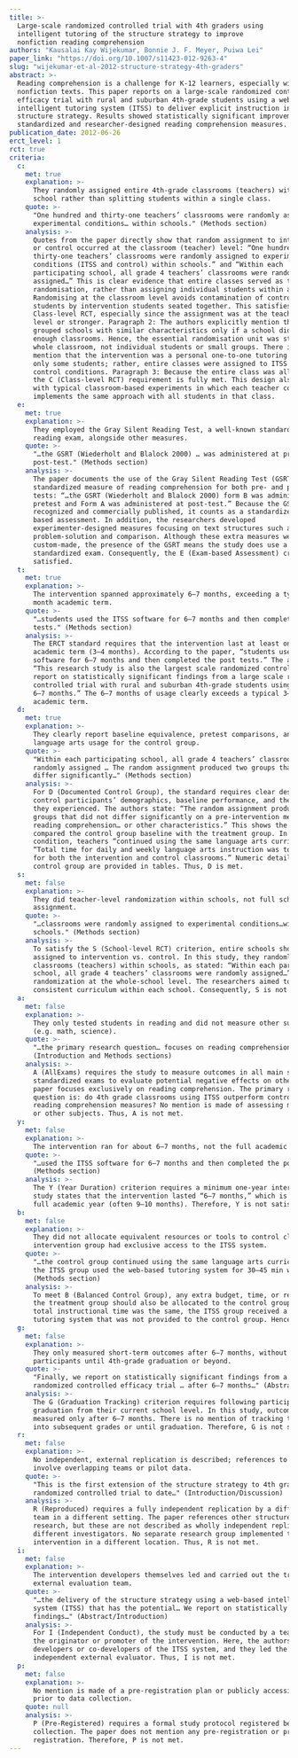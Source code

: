 ```yaml
---
title: >-
  Large-scale randomized controlled trial with 4th graders using
  intelligent tutoring of the structure strategy to improve
  nonfiction reading comprehension
authors: "Kausalai Kay Wijekumar, Bonnie J. F. Meyer, Puiwa Lei"
paper_link: "https://doi.org/10.1007/s11423-012-9263-4"
slug: "wijekumar-et-al-2012-structure-strategy-4th-graders"
abstract: >-
  Reading comprehension is a challenge for K-12 learners, especially with
  nonfiction texts. This paper reports on a large-scale randomized controlled
  efficacy trial with rural and suburban 4th-grade students using a web-based
  intelligent tutoring system (ITSS) to deliver explicit instruction in the
  structure strategy. Results showed statistically significant improvements on
  standardized and researcher-designed reading comprehension measures.
publication_date: 2012-06-26
erct_level: 1
rct: true
criteria:
  c:
    met: true
    explanation: >-
      They randomly assigned entire 4th-grade classrooms (teachers) within each
      school rather than splitting students within a single class.
    quote: >-
      "One hundred and thirty-one teachers’ classrooms were randomly assigned to
      experimental conditions… within schools." (Methods section)
    analysis: >-
      Quotes from the paper directly show that random assignment to intervention
      or control occurred at the classroom (teacher) level: “One hundred and
      thirty-one teachers’ classrooms were randomly assigned to experimental
      conditions (ITSS and control) within schools.” and “Within each
      participating school, all grade 4 teachers’ classrooms were randomly
      assigned…” This is clear evidence that entire classes served as the unit of
      randomisation, rather than assigning individual students within a class.
      Randomising at the classroom level avoids contamination of control
      students by intervention students seated together. This satisfies
      Class-level RCT, especially since the assignment was at the teacher/class
      level or stronger. Paragraph 2: The authors explicitly mention that they
      grouped schools with similar characteristics only if a school did not have
      enough classrooms. Hence, the essential randomisation unit was still the
      whole classroom, not individual students or small groups. There is no
      mention that the intervention was a personal one-to-one tutoring add-on for
      only some students; rather, entire classes were assigned to ITSS or to
      control conditions. Paragraph 3: Because the entire class was allocated,
      the C (Class-level RCT) requirement is fully met. This design also aligns
      with typical classroom-based experiments in which each teacher consistently
      implements the same approach with all students in that class.
  e:
    met: true
    explanation: >-
      They employed the Gray Silent Reading Test, a well-known standardized
      reading exam, alongside other measures.
    quote: >-
      "…the GSRT (Wiederholt and Blalock 2000) … was administered at pretest and
      post-test." (Methods section)
    analysis: >-
      The paper documents the use of the Gray Silent Reading Test (GSRT) as the
      standardized measure of reading comprehension for both pre- and post-
      tests: “…the GSRT (Wiederholt and Blalock 2000) form B was administered at
      pretest and Form A was administered at post-test.” Because the GSRT is widely
      recognized and commercially published, it counts as a standardized, exam-
      based assessment. In addition, the researchers developed
      experimenter-designed measures focusing on text structures such as
      problem-solution and comparison. Although these extra measures were
      custom-made, the presence of the GSRT means the study does use a recognized
      standardized exam. Consequently, the E (Exam-based Assessment) criterion is
      satisfied.
  t:
    met: true
    explanation: >-
      The intervention spanned approximately 6–7 months, exceeding a typical 3–4
      month academic term.
    quote: >-
      "…students used the ITSS software for 6–7 months and then completed the post
      tests." (Methods section)
    analysis: >-
      The ERCT standard requires that the intervention last at least one full
      academic term (3–4 months). According to the paper, “students used the ITSS
      software for 6–7 months and then completed the post tests.” The authors note,
      “This research study is also the largest scale randomized controlled trial … we
      report on statistically significant findings from a large scale randomized
      controlled trial with rural and suburban 4th-grade students using ITSS… for
      6–7 months.” The 6–7 months of usage clearly exceeds a typical 3–4 month
      academic term.
  d:
    met: true
    explanation: >-
      They clearly report baseline equivalence, pretest comparisons, and standard
      language arts usage for the control group.
    quote: >-
      "Within each participating school, all grade 4 teachers’ classrooms were
      randomly assigned … The random assignment produced two groups that did not
      differ significantly…" (Methods section)
    analysis: >-
      For D (Documented Control Group), the standard requires clear description of
      control participants’ demographics, baseline performance, and the condition
      they experienced. The authors state: “The random assignment produced two
      groups that did not differ significantly on a pre-intervention measure of
      reading comprehension… or other characteristics.” This shows the authors
      compared the control group baseline with the treatment group. In the control
      condition, teachers “continued using the same language arts curriculum,” and
      “Total time for daily and weekly language arts instruction was to be identical
      for both the intervention and control classrooms.” Numeric details on the
      control group are provided in tables. Thus, D is met.
  s:
    met: false
    explanation: >-
      They did teacher-level randomization within schools, not full school-level
      assignment.
    quote: >-
      "…classrooms were randomly assigned to experimental conditions…within
      schools." (Methods section)
    analysis: >-
      To satisfy the S (School-level RCT) criterion, entire schools should be randomly
      assigned to intervention vs. control. In this study, they randomly assigned
      classrooms (teachers) within schools, as stated: “Within each participating
      school, all grade 4 teachers’ classrooms were randomly assigned…” This is not
      randomization at the whole-school level. The researchers aimed to maintain
      consistent curriculum within each school. Consequently, S is not met.
  a:
    met: false
    explanation: >-
      They only tested students in reading and did not measure other subjects’ outcomes
      (e.g. math, science).
    quote: >-
      "…the primary research question… focuses on reading comprehension measures only…"
      (Introduction and Methods sections)
    analysis: >-
      A (AllExams) requires the study to measure outcomes in all main subjects with
      standardized exams to evaluate potential negative effects on other areas. This
      paper focuses exclusively on reading comprehension. The primary research
      question is: do 4th grade classrooms using ITSS outperform control classrooms on
      reading comprehension measures? No mention is made of assessing math, science,
      or other subjects. Thus, A is not met.
  y:
    met: false
    explanation: >-
      The intervention ran for about 6–7 months, not the full academic year.
    quote: >-
      "…used the ITSS software for 6–7 months and then completed the post tests."
      (Methods section)
    analysis: >-
      The Y (Year Duration) criterion requires a minimum one-year intervention. The
      study states that the intervention lasted “6–7 months,” which is shorter than a
      full academic year (often 9–10 months). Therefore, Y is not satisfied.
  b:
    met: false
    explanation: >-
      They did not allocate equivalent resources or tools to control classrooms; the
      intervention group had exclusive access to the ITSS system.
    quote: >-
      "…the control group continued using the same language arts curriculum… while
      the ITSS group used the web-based tutoring system for 30–45 min weekly."
      (Methods section)
    analysis: >-
      To meet B (Balanced Control Group), any extra budget, time, or resources given to
      the treatment group should also be allocated to the control group. Although the
      total instructional time was the same, the ITSS group received a specialized
      tutoring system that was not provided to the control group. Hence, B is not met.
  g:
    met: false
    explanation: >-
      They only measured short-term outcomes after 6–7 months, without tracking
      participants until 4th-grade graduation or beyond.
    quote: >-
      "Finally, we report on statistically significant findings from a large scale
      randomized controlled efficacy trial … after 6–7 months…" (Abstract & Methods)
    analysis: >-
      The G (Graduation Tracking) criterion requires following participants until
      graduation from their current school level. In this study, outcomes were
      measured only after 6–7 months. There is no mention of tracking the students
      into subsequent grades or until graduation. Therefore, G is not satisfied.
  r:
    met: false
    explanation: >-
      No independent, external replication is described; references to earlier studies
      involve overlapping teams or pilot data.
    quote: >-
      "This is the first extension of the structure strategy to 4th grade… the largest
      randomized controlled trial to date…" (Introduction/Discussion)
    analysis: >-
      R (Reproduced) requires a fully independent replication by a different research
      team in a different setting. The paper references other structure strategy
      research, but these are not described as wholly independent replications with
      different investigators. No separate research group implemented the same
      intervention in a different location. Thus, R is not met.
  i:
    met: false
    explanation: >-
      The intervention developers themselves led and carried out the trial without an
      external evaluation team.
    quote: >-
      "…the delivery of the structure strategy using a web-based intelligent tutoring
      system (ITSS) that has the potential… We report on statistically significant
      findings…" (Abstract/Introduction)
    analysis: >-
      For I (Independent Conduct), the study must be conducted by a team that is not
      the originator or promoter of the intervention. Here, the authors are the main
      developers or co-developers of the ITSS system, and they led the trial without an
      independent external evaluator. Thus, I is not met.
  p:
    met: false
    explanation: >-
      No mention is made of a pre-registration plan or publicly accessible protocol
      prior to data collection.
    quote: null
    analysis: >-
      P (Pre-Registered) requires a formal study protocol registered before data
      collection. The paper does not mention any pre-registration or prospective
      registration. Therefore, P is not met.
---
```

